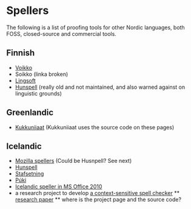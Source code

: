 # Spellers

The following is a list of proofing tools for other Nordic languages, both FOSS, closed-source and commercial tools.

## Finnish

- [Voikko](http://voikko.sourceforge.net)
- Soikko (linka broken)
- [Lingsoft](http://www.lingsoft.fi/spelling)
- [Hunspell](http://hunspell.github.io)
  (really old and not maintained, and also warned against on linguistic grounds)

## Greenlandic

- [Kukkuniiaat](http://www.oqaasileriffik.gl/da/ressourcer/stavekontrol) (Kukkuniiaat uses the source code on these pages)

## Icelandic

- [Mozilla spellers](https://addons.mozilla.org/en-US/firefox/addon/icelandic-dictionary/)
  (Could be Husnpell? See next)
- [Hunspell](http://extensions.libreoffice.org/extension-center/hunspell-is-the-icelandic-spelling-dictionary-project)
- [Stafsetning](http://www.stafsetning.is/2010/)
- [Púki](http://www.frisk.is/puki-ritvilluvorn/)
- [Icelandic speller in MS Office 2010](http://blogs.technet.com/b/office_language_interface_pack/archive/2011/02/08/the-icelandic-office-2010-language-interface-pack-goes-live.aspx)
- a research project to develop
  [a context-sensitive spell checker](https://notendur.hi.is/~eirikur/samhengi_en.htm)
  ** [research paper](http://dspace.utlib.ee/dspace/bitstream/10062/9776/1/paper70.pdf)
  ** where is the project page and the source code?

